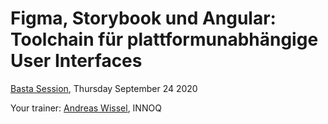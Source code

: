 # Figma, Storybook und Angular: Toolchain für plattformunabhängige User Interfaces

[Basta Session](https://basta.net/web-development/figma-storybook-angular-toolchain-fuer-plattformunabhaengige-user-interfaces/), Thursday September 24 2020 

Your trainer: [Andreas Wissel](https://twitter.com/andreas_wissel), INNOQ
